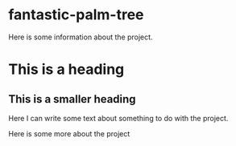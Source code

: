 # fantastic-palm-tree

Here is some information about the project.

# This is a heading

## This is a smaller heading

Here I can write some text about something to do with the project.

Here is some more about the project
